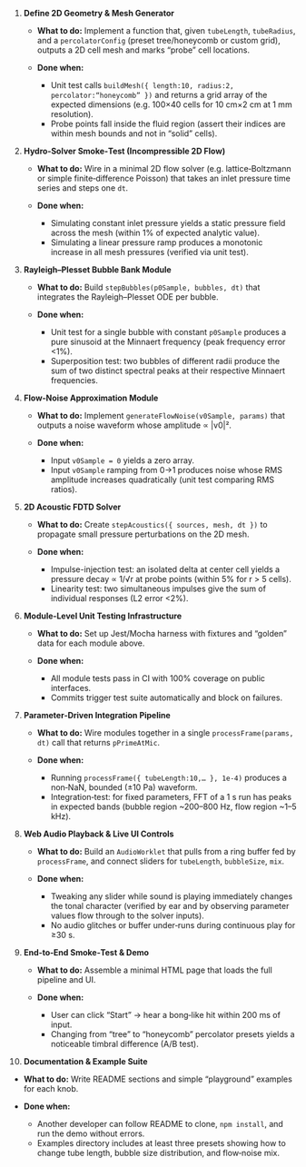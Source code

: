 1. **Define 2D Geometry & Mesh Generator**

   * **What to do:** Implement a function that, given `tubeLength`, `tubeRadius`, and a `percolatorConfig` (preset tree/honeycomb or custom grid), outputs a 2D cell mesh and marks “probe” cell locations.
   * **Done when:**

     * Unit test calls `buildMesh({ length:10, radius:2, percolator:“honeycomb” })` and returns a grid array of the expected dimensions (e.g. 100×40 cells for 10 cm×2 cm at 1 mm resolution).
     * Probe points fall inside the fluid region (assert their indices are within mesh bounds and not in “solid” cells).

2. **Hydro‐Solver Smoke‐Test (Incompressible 2D Flow)**

   * **What to do:** Wire in a minimal 2D flow solver (e.g. lattice‐Boltzmann or simple finite‐difference Poisson) that takes an inlet pressure time series and steps one `dt`.
   * **Done when:**

     * Simulating constant inlet pressure yields a static pressure field across the mesh (within 1% of expected analytic value).
     * Simulating a linear pressure ramp produces a monotonic increase in all mesh pressures (verified via unit test).

3. **Rayleigh–Plesset Bubble Bank Module**

   * **What to do:** Build `stepBubbles(p0Sample, bubbles, dt)` that integrates the Rayleigh–Plesset ODE per bubble.
   * **Done when:**

     * Unit test for a single bubble with constant `p0Sample` produces a pure sinusoid at the Minnaert frequency (peak frequency error <1%).
     * Superposition test: two bubbles of different radii produce the sum of two distinct spectral peaks at their respective Minnaert frequencies.

4. **Flow‐Noise Approximation Module**

   * **What to do:** Implement `generateFlowNoise(v0Sample, params)` that outputs a noise waveform whose amplitude ∝ |v0|².
   * **Done when:**

     * Input `v0Sample = 0` yields a zero array.
     * Input `v0Sample` ramping from 0→1 produces noise whose RMS amplitude increases quadratically (unit test comparing RMS ratios).

5. **2D Acoustic FDTD Solver**

   * **What to do:** Create `stepAcoustics({ sources, mesh, dt })` to propagate small pressure perturbations on the 2D mesh.
   * **Done when:**

     * Impulse-injection test: an isolated delta at center cell yields a pressure decay ∝ 1/√r at probe points (within 5% for r > 5 cells).
     * Linearity test: two simultaneous impulses give the sum of individual responses (L2 error <2%).

6. **Module‐Level Unit Testing Infrastructure**

   * **What to do:** Set up Jest/Mocha harness with fixtures and “golden” data for each module above.
   * **Done when:**

     * All module tests pass in CI with 100% coverage on public interfaces.
     * Commits trigger test suite automatically and block on failures.

7. **Parameter‐Driven Integration Pipeline**

   * **What to do:** Wire modules together in a single `processFrame(params, dt)` call that returns `pPrimeAtMic`.
   * **Done when:**

     * Running `processFrame({ tubeLength:10,… }, 1e-4)` produces a non‐NaN, bounded (±10 Pa) waveform.
     * Integration‐test: for fixed parameters, FFT of a 1 s run has peaks in expected bands (bubble region \~200–800 Hz, flow region \~1–5 kHz).

8. **Web Audio Playback & Live UI Controls**

   * **What to do:** Build an `AudioWorklet` that pulls from a ring buffer fed by `processFrame`, and connect sliders for `tubeLength`, `bubbleSize`, `mix`.
   * **Done when:**

     * Tweaking any slider while sound is playing immediately changes the tonal character (verified by ear and by observing parameter values flow through to the solver inputs).
     * No audio glitches or buffer under‐runs during continuous play for ≥30 s.

9. **End‐to‐End Smoke‐Test & Demo**

   * **What to do:** Assemble a minimal HTML page that loads the full pipeline and UI.
   * **Done when:**

     * User can click “Start” → hear a bong‐like hit within 200 ms of input.
     * Changing from “tree” to “honeycomb” percolator presets yields a noticeable timbral difference (A/B test).

10. **Documentation & Example Suite**

* **What to do:** Write README sections and simple “playground” examples for each knob.
* **Done when:**

  * Another developer can follow README to clone, `npm install`, and run the demo without errors.
  * Examples directory includes at least three presets showing how to change tube length, bubble size distribution, and flow‐noise mix.
